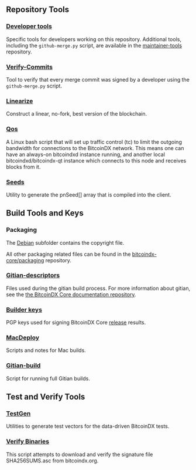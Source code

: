 Repository Tools
---------------------

### [Developer tools](/contrib/devtools) ###
Specific tools for developers working on this repository.
Additional tools, including the `github-merge.py` script, are available in the [maintainer-tools](https://github.com/bitcoindx-core/bitcoindx-maintainer-tools) repository.

### [Verify-Commits](/contrib/verify-commits) ###
Tool to verify that every merge commit was signed by a developer using the `github-merge.py` script.

### [Linearize](/contrib/linearize) ###
Construct a linear, no-fork, best version of the blockchain.

### [Qos](/contrib/qos) ###

A Linux bash script that will set up traffic control (tc) to limit the outgoing bandwidth for connections to the BitcoinDX network. This means one can have an always-on bitcoindxd instance running, and another local bitcoindxd/bitcoindx-qt instance which connects to this node and receives blocks from it.

### [Seeds](/contrib/seeds) ###
Utility to generate the pnSeed[] array that is compiled into the client.

Build Tools and Keys
---------------------

### Packaging ###
The [Debian](/contrib/debian) subfolder contains the copyright file.

All other packaging related files can be found in the [bitcoindx-core/packaging](https://github.com/bitcoindx-core/packaging) repository.

### [Gitian-descriptors](/contrib/gitian-descriptors) ###
Files used during the gitian build process. For more information about gitian, see the [the BitcoinDX Core documentation repository](https://github.com/bitcoindx-core/docs).

### [Builder keys](/contrib/builder-keys)
PGP keys used for signing BitcoinDX Core [release](/doc/release-process.md) results.

### [MacDeploy](/contrib/macdeploy) ###
Scripts and notes for Mac builds.

### [Gitian-build](/contrib/gitian-build.py) ###
Script for running full Gitian builds.

Test and Verify Tools
---------------------

### [TestGen](/contrib/testgen) ###
Utilities to generate test vectors for the data-driven BitcoinDX tests.

### [Verify Binaries](/contrib/verifybinaries) ###
This script attempts to download and verify the signature file SHA256SUMS.asc from bitcoindx.org.
